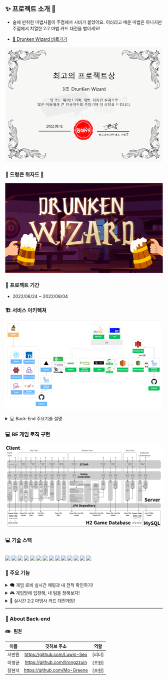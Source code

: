 ## ✨ 프로젝트 소개 🔮

- 술에 만취한 마법사들이 주점에서 시비가 붙었어요. 이러라고 배운 마법은 아니지만 주점에서 치열한 2:2 마법 카드 대전을 벌이세요!

* [🔮 Drunken Wizard 바로가기](https://drunken-wizard.com)

![img.png](imgsrc/프로젝트상.png)

### 🧙 드렁큰 위자드 🍻

![img.png](imgsrc/Group_364.png)

### 📆 프로젝트 기간

- 2022/06/24 ~ 2022/08/04

### 🏗 서비스 아키텍쳐

![img.png](imgsrc/service_arc.png)

<details>
<summary> 💻 Back-End 주요기술 설명</summary> 

### Web Socket (STOMP)

선택이유
<li>프론트/백엔드간 지체없는 실시간 통신을 위하여 도입</li>
<br>
장점
<li>게임 정보가 플레이어에게 실시간으로 보여지는 TCP 접속방식</li>
<li>TCP 연결 중에서도 구현이 단순하며 메시징 타입을 커스텀하기 용이함</li>
<br>
단점
<li>구현과정에서 웹소켓 연결이 매우 불안정한 편이라는 사실을 알게됨 </li>
<br>
<br>

### Multiple Database

가능한 선택지
<li>IMDB(H2), Redis, MQ</li>
<br>
특징
<li>인메모리 데이터베이스, 레디스와 메시지 큐 모두 물리적으로 서버 내의 영역을 활용하여  작동 한다는 점에서 빠른 읽기 쓰기 속도를 구현</li>
<li>네트워크 계층을 활용하지 않고 데이터를 조회한다는 점에서 게임데이터를 저장하기 용이</li>
<br>
최종선택
<li>IMDB H2 데이터베이스와 MySQL의 멀티 소스 DB 구축</li>
<br>
선택이유
<li>빈번하게 발생하는 게임데이터 변경을 병목없이 처리하기 위해 안정성과 속도 두마리 토끼를 잡기위한 선택이 필요</li>
<li>레디스와 MQ의 경우 데이터의 저장형식이 한정적이고 데이터 조회시에 데이터 전체를 조회하게 되므로 부하로 작용가능성 존재</li>
<li>IMDB H2는 조회를 위하여 jpa 레포지토리를 활용하며 이미 그 활용법에 대해서는 지난 항해99 과정동안 익숙한 편이므로 복잡한 게임 로직 프로세싱 구조를 짜는데 유리하다고 생각하였음</li>
<br>
장점
<li>게임데이터처리시 IMDB의 탁월한 읽기, 쓰기 속도, 트래픽 발생 X</li>
<li>안정성이 필요한 유저데이터는 MySQL을 통해 안정적으로 저장</li>
<br>
단점
<li>인메모리 데이터베이스가 서버의 메모리와 CPU 사용량 일부를 점유</li>
<br>
</details>



### 💻 BE 게임 로직 구현

![img.png](imgsrc/img.png)


### 💻 기술 스택

<br/>
<div style="display: inline;">
<img src="https://img.shields.io/badge/JAVA-007396?style=for-the-badge&logo=java&logoColor=white">
<img src="https://img.shields.io/badge/Spring-6DB33F?style=for-the-badge&logo=Spring&logoColor=white"> 
<img src="https://img.shields.io/badge/Springboot-6DB33F?style=for-the-badge&logo=Springboot&logoColor=white">
<img src="https://img.shields.io/badge/gradle-02303A?style=for-the-badge&logo=gradle&logoColor=white">
<img src="https://img.shields.io/badge/JWT-02303A?style=for-the-badge&logo=jwt&logoColor=white">
</div>

<div style="display: inline;">
<img src="https://img.shields.io/badge/mysql-4479A1?style=for-the-badge&logo=mysql&logoColor=white">
<img src="https://img.shields.io/badge/h2-4479A1?style=for-the-badge&logo=h2&logoColor=white">
<img src="https://img.shields.io/badge/aws-232F3E?style=for-the-badge&logo=AmazonAWS&logoColor=white"> 
<img src="https://img.shields.io/badge/Amazon S3-569A31?style=for-the-badge&logo=Amazon S3&logoColor=white">
</div>

<div style="display: inline;">
<img src="https://img.shields.io/badge/GitHub Actions-2088FF?style=for-the-badge&logo=GitHub Actions&logoColor=white"> 
<img src="https://img.shields.io/badge/codedeploy-6DB33F?style=for-the-badge&logo=codedeploy&logoColor=white">
<img src="https://img.shields.io/badge/NGINX-009639?style=for-the-badge&logo=NGINX&logoColor=white">
</div>

<div style="display: inline;">
<img src="https://img.shields.io/badge/github-181717?style=for-the-badge&logo=github&logoColor=white">
<img src="https://img.shields.io/badge/git-F05032?style=for-the-badge&logo=git&logoColor=white">
</div>
<br>

### 🔧 주요 기능

<details>
<summary>🗨️ 게임 로비 실시간 채팅과 내 전적 확인하기!</summary>

- 여러 유저가 함께 대화할 수 있도록 게임 로비에서 다대다 채팅을 구현했습니다.
- 나만의 게임 전적을 게임 로비화면에서 확인할 수 있습니다.

</details>
<details>
<summary>🎮 게임방에 입장해, 내 팀을 정해보자!</summary>

- 유저는 게임방을 직접 개설할 수도 있고, 다른 유저가 만든 방에 입장해도 됩니다!
- 원하는 팀을 선택해 게임을 플레이할 수도 있답니다!

</details>
<details>
<summary>🧙 실시간 2:2 마법사 카드 대전게임!</summary>

- 공격, 보조, 아이템, 저주 등 4가지 타입의 다양한 카드를 이용한 2:2 카드 게임을 구현했습니다.
- 각 캐릭터마다의 고유 특성이 있어, 직업에 따른 다양한 전략을 구상할 수 있습니다.
</details>

<hr/>

### 💖 About Back-end

#### 👪 &nbsp; 팀원

|   이름    |         깃허브 주소         |  역할  |
| :-------: | :-------------------------: |:----:|
|  서만원 | https://github.com/Luwin-Seo | [리더] |
|  이영균  | https://github.com/lirongzzuin | [조원] |
|  장현석  | https://github.com/Mo-Greene | [조원] |

